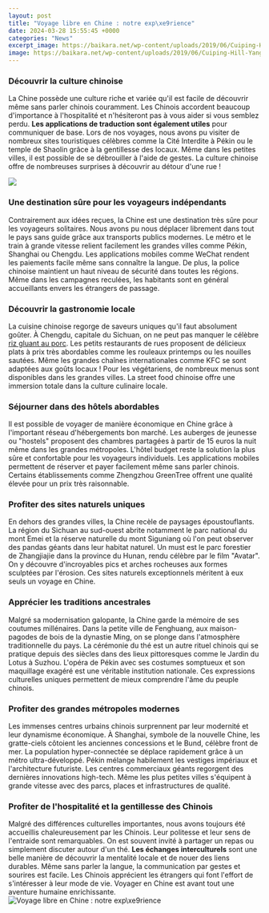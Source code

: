 ```yaml
---
layout: post
title: "Voyage libre en Chine : notre exp\xe9rience"
date: 2024-03-28 15:55:45 +0000
categories: "News"
excerpt_image: https://baikara.net/wp-content/uploads/2019/06/Cuiping-Hill-Yangshuo-Voyage-photo-en-Chine.jpg
image: https://baikara.net/wp-content/uploads/2019/06/Cuiping-Hill-Yangshuo-Voyage-photo-en-Chine.jpg
---
```


### Découvrir la culture chinoise
La Chine possède une culture riche et variée qu'il est facile de découvrir même sans parler chinois couramment. Les Chinois accordent beaucoup d'importance à l'hospitalité et n'hésiteront pas à vous aider si vous semblez perdu. **Les applications de traduction sont également utiles** pour communiquer de base. Lors de nos voyages, nous avons pu visiter de nombreux sites touristiques célèbres comme la Cité Interdite à Pékin ou le temple de Shaolin grâce à la gentillesse des locaux. Même dans les petites villes, il est possible de se débrouiller à l'aide de gestes. La culture chinoise offre de nombreuses surprises à découvrir au détour d'une rue !

![](https://www.voyagetips.com/wp-content/uploads/2017/03/grande-muraille-de-chine.jpg)
### Une destination sûre pour les voyageurs indépendants 
Contrairement aux idées reçues, la Chine est une destination très sûre pour les voyageurs solitaires. Nous avons pu nous déplacer librement dans tout le pays sans guide grâce aux transports publics modernes. Le métro et le train à grande vitesse relient facilement les grandes villes comme Pékin, Shanghai ou Chengdu. Les applications mobiles comme WeChat rendent les paiements facile même sans connaître la langue. De plus, la police chinoise maintient un haut niveau de sécurité dans toutes les régions. Même dans les campagnes reculées, les habitants sont en général accueillants envers les étrangers de passage. 
### Découvrir la gastronomie locale
La cuisine chinoise regorge de saveurs uniques qu'il faut absolument goûter. À Chengdu, capitale du Sichuan, on ne peut pas manquer le célèbre [riz gluant au porc](https://jnewshub.github.io/2023-10-29-traveling-to-moscow-my-family-s-incredible-experience-exploring-the-city/). Les petits restaurants de rues proposent de délicieux plats à prix très abordables comme les rouleaux printemps ou les nouilles sautées. Même les grandes chaînes internationales comme KFC se sont adaptées aux goûts locaux ! Pour les végétariens, de nombreux menus sont disponibles dans les grandes villes. La street food chinoise offre une immersion totale dans la culture culinaire locale.
### Séjourner dans des hôtels abordables 
Il est possible de voyager de manière économique en Chine grâce à l'important réseau d'hébergements bon marché. Les auberges de jeunesse ou "hostels" proposent des chambres partagées à partir de 15 euros la nuit même dans les grandes métropoles. L'hôtel budget reste la solution la plus sûre et confortable pour les voyageurs individuels. Les applications mobiles permettent de réserver et payer facilement même sans parler chinois. Certains établissements comme Zhengzhou GreenTree offrent une qualité élevée pour un prix très raisonnable. 
### Profiter des sites naturels uniques
En dehors des grandes villes, la Chine recèle de paysages époustouflants. La région du Sichuan au sud-ouest abrite notamment le parc national du mont Emei et la réserve naturelle du mont Siguniang où l'on peut observer des pandas géants dans leur habitat naturel. Un must est le parc forestier de Zhangjiajie dans la province du Hunan, rendu célèbre par le film "Avatar". On y découvre d'incroyables pics et arches rocheuses aux formes sculptées par l'érosion. Ces sites naturels exceptionnels méritent à eux seuls un voyage en Chine.
### Apprécier les traditions ancestrales
Malgré sa modernisation galopante, la Chine garde la mémoire de ses coutumes millénaires. Dans la petite ville de Fenghuang, aux maison-pagodes de bois de la dynastie Ming, on se plonge dans l'atmosphère traditionnelle du pays. La cérémonie du thé est un autre rituel chinois qui se pratique depuis des siècles dans des lieux pittoresques comme le Jardin du Lotus à Suzhou. L'opéra de Pékin avec ses costumes somptueux et son maquillage exagéré est une véritable institution nationale. Ces expressions culturelles uniques permettent de mieux comprendre l'âme du peuple chinois.
### Profiter des grandes métropoles modernes
Les immenses centres urbains chinois surprennent par leur modernité et leur dynamisme économique. À Shanghai, symbole de la nouvelle Chine, les gratte-ciels côtoient les anciennes concessions et le Bund, célèbre front de mer. La population hyper-connectée se déplace rapidement grâce à un métro ultra-développé. Pékin mélange habilement les vestiges impériaux et l'architecture futuriste. Les centres commerciaux géants regorgent des dernières innovations high-tech. Même les plus petites villes s'équipent à grande vitesse avec des parcs, places et infrastructures de qualité.
### Profiter de l'hospitalité et la gentillesse des Chinois
Malgré des différences culturelles importantes, nous avons toujours été accueillis chaleureusement par les Chinois. Leur politesse et leur sens de l'entraide sont remarquables. On est souvent invité à partager un repas ou simplement discuter autour d'un thé. **Les échanges interculturels** sont une belle manière de découvrir la mentalité locale et de nouer des liens durables. Même sans parler la langue, la communication par gestes et sourires est facile. Les Chinois apprécient les étrangers qui font l'effort de s'intéresser à leur mode de vie. Voyager en Chine est avant tout une aventure humaine enrichissante.
![Voyage libre en Chine : notre exp\xe9rience](https://baikara.net/wp-content/uploads/2019/06/Cuiping-Hill-Yangshuo-Voyage-photo-en-Chine.jpg)